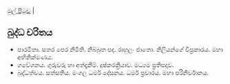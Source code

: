 [මුල් පිටුව](../index.md) |

## බුද්ධ චරිතය

- පාරමිතා. සතර පෙර නිමිති. නිබ්බුත පද. රාහුලං ජාතො. නිලියන්ගේ විප්‍රකාරය. මහා අභිනික්මණය.
- ගවේශනය. ගුරුවරු හා අත්දැකීම්. දුෂ්කරක්‍රියාව. මධ්‍යම ප්‍රතිපදාව.
- බුද්ධත්වය. සත්සතිය. මංගල ධර්ම දේසනය. ධර්ම ප්‍රචාරය. මහා පරිනිර්වානය.
